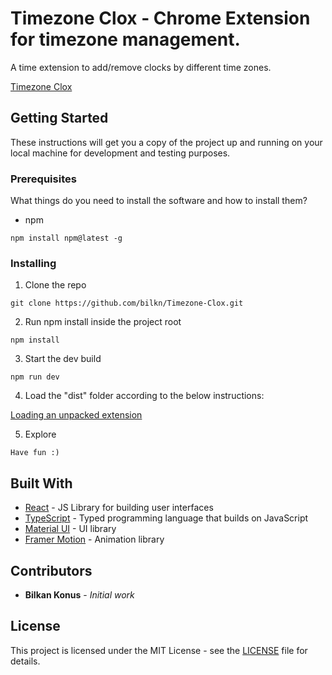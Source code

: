 # Timezone Clox - Chrome Extension for timezone management.

A time extension to add/remove clocks by different time zones.

[Timezone Clox](https://chromewebstore.google.com/detail/timezone-clox/gbpnejfdlkconmokfpnkhljfnliocfih)

## Getting Started

These instructions will get you a copy of the project up and running on your local machine for development and testing purposes.

### Prerequisites

What things do you need to install the software and how to install them?

- npm

``` 
npm install npm@latest -g
```

### Installing

1. Clone the repo

``` 
git clone https://github.com/bilkn/Timezone-Clox.git
```

2. Run npm install inside the project root

``` 
npm install
```

3. Start the dev build

``` 
npm run dev
```

4. Load the "dist" folder according to the below instructions:

[Loading an unpacked extension](https://developer.chrome.com/docs/extensions/mv3/getstarted/development-basics/#load-unpacked)

5. Explore

``` 
Have fun :)
```

## Built With
* [React](https://reactjs.org/) - JS Library for building user interfaces 
* [TypeScript](https://www.typescriptlang.org/) - Typed programming language that builds on JavaScript
* [Material UI](https://mui.com/) - UI library
* [Framer Motion](https://www.framer.com/motion/) - Animation library

## Contributors

* **Bilkan Konus** - *Initial work*

## License 

This project is licensed under the MIT License - see the [LICENSE](LICENSE.md) file for details.

